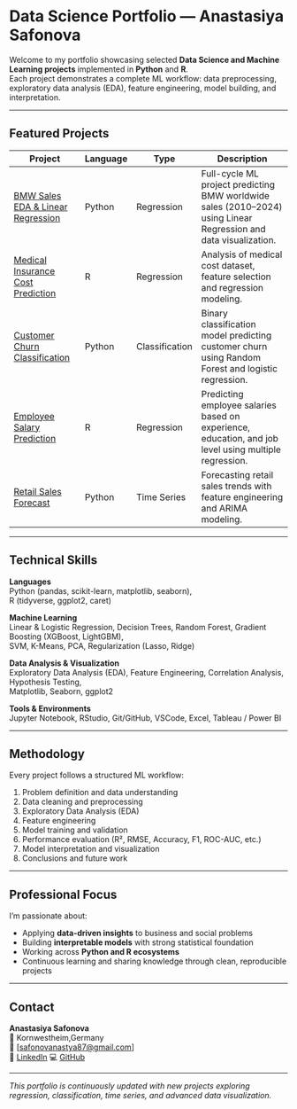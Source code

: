 # Data Science Portfolio — Anastasiya Safonova

Welcome to my portfolio showcasing selected **Data Science and Machine Learning projects** implemented in **Python** and **R**.  
Each project demonstrates a complete ML workflow: data preprocessing, exploratory data analysis (EDA), feature engineering, model building, and interpretation.

---

## Featured Projects

| Project | Language | Type | Description |
|----------|-----------|------|-------------|
| [BMW Sales EDA & Linear Regression](https://github.com/Safonovanastya87/bmw-sales-eda-linear-regression-python) | Python | Regression | Full-cycle ML project predicting BMW worldwide sales (2010–2024) using Linear Regression and data visualization. |
| [Medical Insurance Cost Prediction](https://github.com/yourusername/insurance-cost-eda-linear-regression-r) | R | Regression | Analysis of medical cost dataset, feature selection and regression modeling. |
| [Customer Churn Classification](https://github.com/yourusername/customer-churn-classification-python) | Python | Classification | Binary classification model predicting customer churn using Random Forest and logistic regression. |
| [Employee Salary Prediction](https://github.com/yourusername/employee-salary-prediction-r) | R | Regression | Predicting employee salaries based on experience, education, and job level using multiple regression. |
| [Retail Sales Forecast](https://github.com/yourusername/retail-sales-forecast-python) | Python | Time Series | Forecasting retail sales trends with feature engineering and ARIMA modeling. |

---

## Technical Skills

**Languages**  
Python (pandas, scikit-learn, matplotlib, seaborn),  
R (tidyverse, ggplot2, caret)

**Machine Learning**  
Linear & Logistic Regression, Decision Trees, Random Forest, Gradient Boosting (XGBoost, LightGBM),  
SVM, K-Means, PCA, Regularization (Lasso, Ridge)

**Data Analysis & Visualization**  
Exploratory Data Analysis (EDA), Feature Engineering, Correlation Analysis, Hypothesis Testing,  
Matplotlib, Seaborn, ggplot2

**Tools & Environments**  
Jupyter Notebook, RStudio, Git/GitHub, VSCode, Excel, Tableau / Power BI

---

## Methodology

Every project follows a structured ML workflow:
1. Problem definition and data understanding  
2. Data cleaning and preprocessing  
3. Exploratory Data Analysis (EDA)  
4. Feature engineering  
5. Model training and validation  
6. Performance evaluation (R², RMSE, Accuracy, F1, ROC-AUC, etc.)  
7. Model interpretation and visualization  
8. Conclusions and future work

---

## Professional Focus

I’m passionate about:
- Applying **data-driven insights** to business and social problems  
- Building **interpretable models** with strong statistical foundation  
- Working across **Python and R ecosystems**  
- Continuous learning and sharing knowledge through clean, reproducible projects

---

## Contact

**Anastasiya Safonova**  
📍 Kornwestheim,Germany  
📧 [safonovanastya87@gmail.com]  
🔗 [LinkedIn](https://www.linkedin.com/in/anastasiya-safonova-887788291)
💻 [GitHub](https://github.com/Safonovanastya87)

---

*This portfolio is continuously updated with new projects exploring regression, classification, time series, and advanced data visualization.*
